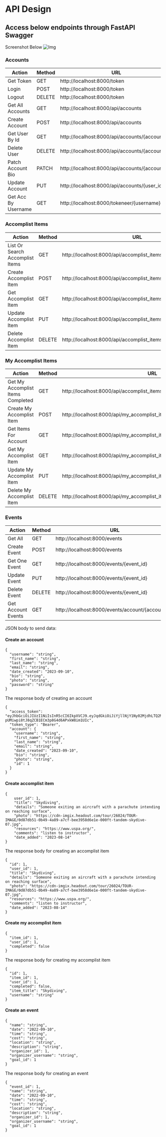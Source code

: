 # API Design

##      Access below endpoints through FastAPI Swagger
Screenshot Below
![Img](./images/FastAPISwagger.png)


###         Accounts
| Action | Method | URL
| ----------- | ----------- | ----------- |
| Get Token	| GET |	http://localhost:8000/token
| Login | POST	| http://localhost:8000/token
|Logout	| DELETE	| http://localhost:8000/token
|Get All Accounts |	GET	| http://localhost:8000/api/accounts
|Create Account	| POST	| http://localhost:8000/api/accounts
|Get User By Id	| GET |	http://localhost:8000/api/accounts/{account_id}
|Delete User| DELETE | http://localhost:8000/api/accounts/{account_id}
|Patch Account Bio	| PATCH	|http://localhost:8000/api/accounts/{account_id}
|Update Account| PUT	|http://localhost:8000/api/accounts/{user_id}
|Get Acc By Username| GET |http://localhost:8000/tokeneer/{username}

###         Accomplist Items
| Action | Method | URL
| ----------- | ----------- | ----------- |
|List Or Search Accomplist Items|	GET|	http://localhost:8000/api/accomplist_items
|Create Accomplist Item | POST|	http://localhost:8000/api/accomplist_items
|Get Accomplist Item	| GET	|http://localhost:8000/api/accomplist_items/{accomplist_item_id}
|Update Accomplist Item	| PUT	|http://localhost:8000/api/accomplist_items/{accomplist_item_id}
|Delete Accomplist Item	| DELETE|	http://localhost:8000/api/accomplist_items/{accomplist_item_id}

###        My Accomplist Items
| Action | Method | URL
| ----------- | ----------- | ----------- |
|Get My Accomplist Items Completed |	GET|	http://localhost:8000/api/accomplist_items/{accomplist_item_id}/{completed}
|Create My Accomplist Item	| POST |	http://localhost:8000/api/my_accomplist_items
|Get Items For Account|	GET	| http://localhost:8000/api/my_accomplist_items/account/{user_id}
|Get My Accomplist Item	|GET	|http://localhost:8000/api/my_accomplist_items/{my_accomplist_item_id}
|Update My Accomplist Item	| PUT |	http://localhost:8000/api/my_accomplist_items/{my_accomplist_item_id}
|Delete My Accomplist Item	| DELETE	|http://localhost:8000/api/my_accomplist_items/{my_accomplist_item_id}

###         Events
| Action | Method | URL
| ----------- | ----------- | ----------- |
|Get All	|GET	| http://localhost:8000/events
|Create Event|	POST	| http://localhost:8000/events
|Get One Event|	GET| http://localhost:8000/events/{event_id}
|Update Event	| PUT	|http://localhost:8000/events/{event_id}
|Delete Event	| DELETE	| http://localhost:8000/events/{event_id}
|Get Account Events	| GET |	http://localhost:8000/events/account/{account_id}



JSON body to send data:
#### Create an account
```
{
  "username": "string",
  "first_name": "string",
  "last_name": "string",
  "email": "string",
  "date_created": "2023-09-10",
  "bio": "string",
  "photo": "string",
  "password": "string"
}
```
The response body of creating an account

```
{
  "access_token": "eyJhbGciOiJIUzI1NiIsInR5cCI6IkpXVCJ9.eyJqdGkiOiJiYjllNjY1Ny02MjdhLTQ2MjYtOWQ1Ni1hNjMxNjI5YjQ3N2MiLCJleHAiOjE2OTQ0MTkzNDksInN1YiI6InN0cmluZyIsImFjY291bnQiOnsidXNlcm5hbWUiOiJzdHJpbmciLCJmaXJzdF9uYW1lIjoic3RyaW5nIiwibGFzdF9uYW1lIjoic3RyaW5nIiwiZW1haWwiOiJzdHJpbmciLCJkYXRlX2NyZWF0ZWQiOiIyMDIzLTA5LTEwVDAwOjAwOjAwKzAwOjAwIiwiYmlvIjoic3RyaW5nIiwicGhvdG8iOiJzdHJpbmciLCJpZCI6MSwiaGFzaGVkX3Bhc3N3b3JkIjoiJDJiJDEyJHcwNVpUSm5ralZvZ1JSYzY3Ni5lWi5WejZTRUtvRDZ0bGFWT2xKRkt0UW41OVV6S1R0cXRpIn19.mQPW-pUMiwpi8tJ8qZCB1ECm3p8G4d6APxkW8im1UIc",
  "token_type": "Bearer",
  "account": {
    "username": "string",
    "first_name": "string",
    "last_name": "string",
    "email": "string",
    "date_created": "2023-09-10",
    "bio": "string",
    "photo": "string",
    "id": 1
  }
}
```

#### Create accomplist item
```
{
    user_id": 1,
    "title": "Skydiving",
    "details": "Someone exiting an aircraft with a parachute intending on reaching surface",
    "photo": "https://cdn-imgix.headout.com/tour/26024/TOUR-IMAGE/0d87db51-0b49-4a89-a7cf-bee3958d6e1e-000ft-tandem-skydive-07.jpg",
    "resources": "https://www.uspa.org/",
    "comments": "listen to instructor",
    "date_added": "2023-08-14"
}
```
The response body for creating an accomplist item
```
{
  "id": 1,
  "user_id": 1,
  "title": "Skydiving",
  "details": "Someone exiting an aircraft with a parachute intending on reaching surface",
  "photo": "https://cdn-imgix.headout.com/tour/26024/TOUR-IMAGE/0d87db51-0b49-4a89-a7cf-bee3958d6e1e-000ft-tandem-skydive-07.jpg",
  "resources": "https://www.uspa.org/",
  "comments": "listen to instructor",
  "date_added": "2023-08-14"
}
```
#### Create my accomplist item
```
{
  "item_id": 1,
  "user_id": 1,
  "completed": false
}
```
The response body for creating my accomplist item
```
{
  "id": 1,
  "item_id": 1,
  "user_id": 1,
  "completed": false,
  "item_title": "Skydiving",
  "username": "string"
}
```
#### Create an event
```
{
  "name": "string",
  "date": "2022-09-10",
  "time": "string",
  "cost": "string",
  "location": "string",
  "description": "string",
  "organizer_id": 1,
  "organizer_username": "string",
  "goal_id": 1
}
```
The response body for creating an event
```
{
  "event_id": 1,
  "name": "string",
  "date": "2022-09-10",
  "time": "string",
  "cost": "string",
  "location": "string",
  "description": "string",
  "organizer_id": 1,
  "organizer_username": "string",
  "goal_id": 1
}
```

